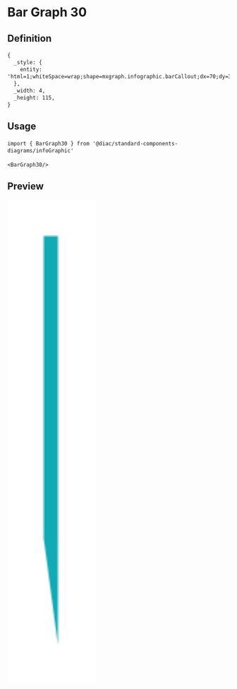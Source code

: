 # Bar Graph 30

## Definition

```
{
  _style: { 
    entity: 'html=1;whiteSpace=wrap;shape=mxgraph.infographic.barCallout;dx=70;dy=30;fillColor=#12AAB5;strokeColor=none;align=center;verticalAlign=top;fontColor=#ffffff;fontSize=14;fontStyle=1;shadow=0;spacingTop=5;',
  },
  _width: 4,
  _height: 115,
}
```

## Usage

```
import { BarGraph30 } from '@diac/standard-components-diagrams/infoGraphic'

<BarGraph30/>
```

## Preview

<img src="./bar-graph-30.png" width="200"/>
